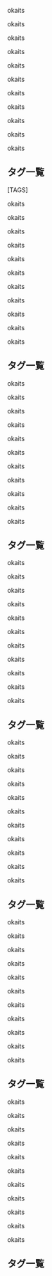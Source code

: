 <p style="width: 70%, height: 70%, color: black:">okaits</p>
<p style="width: 70%, height: 70%, color: black:">okaits</p>
<p style="width: 70%, height: 70%, color: black:">okaits</p>
<p style="width: 70%, height: 70%, color: black:">okaits</p>
<p style="width: 70%, height: 70%, color: black:">okaits</p>
<p style="width: 70%, height: 70%, color: black:">okaits</p>
<p style="width: 70%, height: 70%, color: black:">okaits</p>
<p style="width: 70%, height: 70%, color: black:">okaits</p>
<p style="width: 70%, height: 70%, color: black:">okaits</p>
<p style="width: 70%, height: 70%, color: black:">okaits</p>
<p style="width: 70%, height: 70%, color: black:">okaits</p>
<h2>タグ一覧</h2>
[TAGS]
<p style="width: 70%, height: 70%, color: black:">okaits</p>
<p style="width: 70%, height: 70%, color: black:">okaits</p>
<p style="width: 70%, height: 70%, color: black:">okaits</p>
<p style="width: 70%, height: 70%, color: black:">okaits</p>
<p style="width: 70%, height: 70%, color: black:">okaits</p>
<p style="width: 70%, height: 70%, color: black:">okaits</p>
<p style="width: 70%, height: 70%, color: black:">okaits</p>
<p style="width: 70%, height: 70%, color: black:">okaits</p>
<p style="width: 70%, height: 70%, color: black:">okaits</p>
<p style="width: 70%, height: 70%, color: black:">okaits</p>
<p style="width: 70%, height: 70%, color: black:">okaits</p>
<h2>タグ一覧</h2>

<p style="width: 70%, height: 70%, color: black:">okaits</p>
<p style="width: 70%, height: 70%, color: black:">okaits</p>
<p style="width: 70%, height: 70%, color: black:">okaits</p>
<p style="width: 70%, height: 70%, color: black:">okaits</p>
<p style="width: 70%, height: 70%, color: black:">okaits</p>
<p style="width: 70%, height: 70%, color: black:">okaits</p>
<p style="width: 70%, height: 70%, color: black:">okaits</p>
<p style="width: 70%, height: 70%, color: black:">okaits</p>
<p style="width: 70%, height: 70%, color: black:">okaits</p>
<p style="width: 70%, height: 70%, color: black:">okaits</p>
<p style="width: 70%, height: 70%, color: black:">okaits</p>
<h2>タグ一覧</h2>

<p style="width: 70%, height: 70%, color: black:">okaits</p>
<p style="width: 70%, height: 70%, color: black:">okaits</p>
<p style="width: 70%, height: 70%, color: black:">okaits</p>
<p style="width: 70%, height: 70%, color: black:">okaits</p>
<p style="width: 70%, height: 70%, color: black:">okaits</p>
<p style="width: 70%, height: 70%, color: black:">okaits</p>
<p style="width: 70%, height: 70%, color: black:">okaits</p>
<p style="width: 70%, height: 70%, color: black:">okaits</p>
<p style="width: 70%, height: 70%, color: black:">okaits</p>
<p style="width: 70%, height: 70%, color: black:">okaits</p>
<p style="width: 70%, height: 70%, color: black:">okaits</p>
<h2>タグ一覧</h2>

<p style="width: 70%, height: 70%, color: black:">okaits</p>
<p style="width: 70%, height: 70%, color: black:">okaits</p>
<p style="width: 70%, height: 70%, color: black:">okaits</p>
<p style="width: 70%, height: 70%, color: black:">okaits</p>
<p style="width: 70%, height: 70%, color: black:">okaits</p>
<p style="width: 70%, height: 70%, color: black:">okaits</p>
<p style="width: 70%, height: 70%, color: black:">okaits</p>
<p style="width: 70%, height: 70%, color: black:">okaits</p>
<p style="width: 70%, height: 70%, color: black:">okaits</p>
<p style="width: 70%, height: 70%, color: black:">okaits</p>
<p style="width: 70%, height: 70%, color: black:">okaits</p>
<h2>タグ一覧</h2>

<p style="width: 70%, height: 70%, color: black:">okaits</p>
<p style="width: 70%, height: 70%, color: black:">okaits</p>
<p style="width: 70%, height: 70%, color: black:">okaits</p>
<p style="width: 70%, height: 70%, color: black:">okaits</p>
<p style="width: 70%, height: 70%, color: black:">okaits</p>
<p style="width: 70%, height: 70%, color: black:">okaits</p>
<p style="width: 70%, height: 70%, color: black:">okaits</p>
<p style="width: 70%, height: 70%, color: black:">okaits</p>
<p style="width: 70%, height: 70%, color: black:">okaits</p>
<p style="width: 70%, height: 70%, color: black:">okaits</p>
<p style="width: 70%, height: 70%, color: black:">okaits</p>
<h2>タグ一覧</h2>

<p style="width: 70%, height: 70%, color: black:">okaits</p>
<p style="width: 70%, height: 70%, color: black:">okaits</p>
<p style="width: 70%, height: 70%, color: black:">okaits</p>
<p style="width: 70%, height: 70%, color: black:">okaits</p>
<p style="width: 70%, height: 70%, color: black:">okaits</p>
<p style="width: 70%, height: 70%, color: black:">okaits</p>
<p style="width: 70%, height: 70%, color: black:">okaits</p>
<p style="width: 70%, height: 70%, color: black:">okaits</p>
<p style="width: 70%, height: 70%, color: black:">okaits</p>
<p style="width: 70%, height: 70%, color: black:">okaits</p>
<p style="width: 70%, height: 70%, color: black:">okaits</p>
<h2>タグ一覧</h2>

